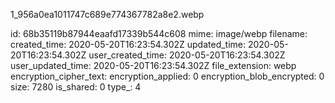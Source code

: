 1_956a0ea1011747c689e774367782a8e2.webp

id: 68b35119b87944eaafd17339b544c608
mime: image/webp
filename: 
created_time: 2020-05-20T16:23:54.302Z
updated_time: 2020-05-20T16:23:54.302Z
user_created_time: 2020-05-20T16:23:54.302Z
user_updated_time: 2020-05-20T16:23:54.302Z
file_extension: webp
encryption_cipher_text: 
encryption_applied: 0
encryption_blob_encrypted: 0
size: 7280
is_shared: 0
type_: 4